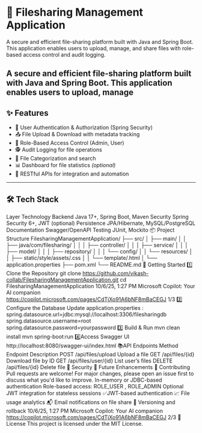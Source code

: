 # 📁 Filesharing Management Application

A secure and efficient file-sharing platform built with Java and Spring Boot. This application enables users to upload, manage, and share files with role-based access control and audit logging.

A secure and efficient file-sharing platform built with **Java** and **Spring Boot**. This application enables users to upload, manage
---
## ✨ Features
- 🔐 User Authentication & Authorization (Spring Security)
- 📤 File Upload & Download with metadata tracking
- 👥 Role-Based Access Control (Admin, User)
- 🕵️ Audit Logging for file operations
- 🔎 File Categorization and search
- 📊 Dashboard for file statistics *(optional)*
- 📡 RESTful APIs for integration and automation
---
## 🛠️ Tech Stack
Layer Technology
Backend Java 17+, Spring Boot, Maven
Security Spring Security 6+, JWT (optional)
Persistence JPA/Hibernate, MySQL/PostgreSQL
Documentation Swagger/OpenAPI
Testing JUnit, Mockito
📦 Project Structure
FilesharingManagementApplication/
├── src/
│ ├── main/
│ │ ├── java/com/filesharing/
│ │ │ ├── controller/
│ │ │ ├── service/
│ │ │ ├── model/
│ │ │ ├── repository/
│ │ │ └── config/
│ │ └── resources/
│ │ ├── static/style/assets/.css
│ │ └── template/.html
│ └── application.properties
├── pom.xml
└── README.md
🧪 Getting Started
1️⃣ Clone the Repository
git clone https://github.com/vikash-collab/FilesharingManagementApplication.git
cd FilesharingManagementApplication
10/6/25, 1:27 PM Microsoft Copilot: Your AI companion
https://copilot.microsoft.com/pages/CdTjXo91A6bNF8mBaCEGJ 1/3
2️⃣ Configure the Database
Update application.properties :
spring.datasource.url=jdbc:mysql://localhost:3306/filesharingdb
spring.datasource.username=root
spring.datasource.password=yourpassword
3️⃣ Build & Run
mvn clean install
mvn spring-boot:run
4️⃣Access Swagger UI
http://localhost:8080/swagger-ui/index.html
📚API Endpoints
Method Endpoint Description
POST /api/files/upload Upload a file
GET /api/files/{id} Download file by ID
GET /api/files/user/{id} List user’s files
DELETE /api/files/{id} Delete file
🔐 Security
🚧 Future Enhancements
🤝 Contributing
Pull requests are welcome! For major changes, please open an issue first to discuss what you'd like to improve.
In-memory or JDBC-based authentication
Role-based access: ROLE_USER , ROLE_ADMIN
Optional JWT integration for stateless sessions
✅JWT-based authentication
📈 File usage analytics
📬 Email notifications on file share
🧾 Versioning and rollback
10/6/25, 1:27 PM Microsoft Copilot: Your AI companion
https://copilot.microsoft.com/pages/CdTjXo91A6bNF8mBaCEGJ 2/3
📄 License
This project is licensed under the MIT License.
